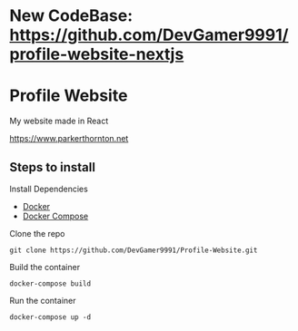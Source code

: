 # New CodeBase: <br> https://github.com/DevGamer9991/profile-website-nextjs

# Profile Website
My website made in React

https://www.parkerthornton.net

## Steps to install

Install Dependencies
- [Docker](https://docs.docker.com/engine/install/)
- [Docker Compose](https://docs.docker.com/compose/install/)

Clone the repo
```
git clone https://github.com/DevGamer9991/Profile-Website.git
```

Build the container
```
docker-compose build
```

Run the container

```
docker-compose up -d
```
